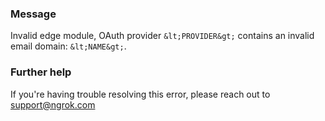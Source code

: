 
### Message
Invalid edge module, OAuth provider `&lt;PROVIDER&gt;` contains an invalid email domain: `&lt;NAME&gt;`.

### Further help
If you're having trouble resolving this error, please reach out to [support@ngrok.com](mailto:support@ngrok.com?subject=Help%20with%20ERR_NGROK_7039)

